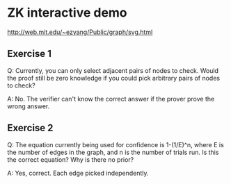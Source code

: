 # ZK interactive demo
http://web.mit.edu/~ezyang/Public/graph/svg.html

## Exercise 1
Q: Currently, you can only select adjacent pairs of nodes to check. Would the proof still be zero knowledge if you could pick arbitrary pairs of nodes to check?

A: No. The verifier can't know the correct answer if the prover prove the wrong answer.


## Exercise 2
Q: The equation currently being used for confidence is 1-(1/E)^n, where E is the number of edges in the graph, and n is the number of trials run. Is this the correct equation? Why is there no prior?

A: Yes, correct. Each edge picked independently.